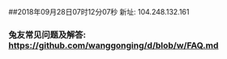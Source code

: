 ##2018年09月28日07时12分07秒 新址: 104.248.132.161
### 兔友常见问题及解答: https://github.com/wanggonging/d/blob/w/FAQ.md
